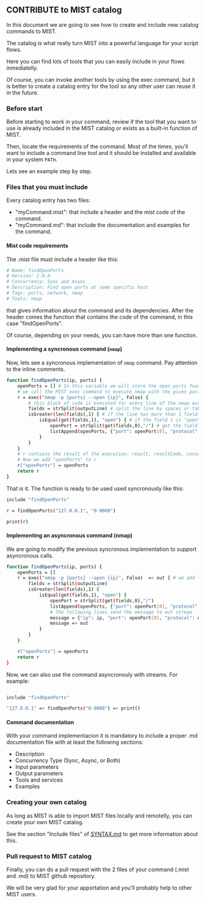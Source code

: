 ## CONTRIBUTE to MIST catalog

In this document we are going to see how to create and include new catalog commands to MIST.

The catalog is what really turn MIST into a powerful language for your script flows.

Here you can find lots of tools that you can easily include in your flows inmediatelly.

Of course, you can invoke another tools by using the exec command, but it is better
to create a catalog entry for the tool so any other user can reuse it in the future.

### Before start

Before starting to work in your command, review if the tool that you want to use
is already included in the MIST catalog or exists as a built-in function of MIST.

Then, locate the requirements of the command. Most of the times, you'll want to
include a command line tool and it should be installed and available in your system `PATH`.

Lets see an example step by step.

### Files that you must include

Every catalog entry has two files:

- "myCommand.mist": that include a header and the mist code of the command.
- "myCommand.md": that include the documentation and examples for the command.

#### Mist code requirements

The .mist file must include a header like this:

```bash
# Name: findOpenPorts
# Version: 2.0.0
# Concurrency: Sync and Async
# Description: Find open ports at some specific host
# Tags: ports, network, nmap
# Tools: nmap
```

that gives information about the command and its dependencies. After the header
comes the function that contains the code of the command, in this case "findOpenPorts".

Of course, depending on your needs, you can have more than one function.

#### Implementing a syncronous command (`nmap`)

Now, lets see a syncronous implementation of `nmap` command. Pay attention to the inline comments.

```bash
function findOpenPorts(ip, ports) {
    openPorts = [] # In this variable we will store the open ports found
    # we call the MIST exec command to execute nmap with the given parameter.
    r = exec("nmap -p {ports} --open {ip}", False) {
        # this block of code is executed for every line of the nmap output (outputLine)
        fields = strSplit(outputLine) # split the line by spaces or tabs
        isGreater(len(fields),1) { # if the line has more than 1 field
            isEqual(get(fields,1), "open") { # if the field 1 is "open"
                openPort = strSplit(get(fields,0),"/") # get the field 0 and remove "/tcp" or "/udp"
                listAppend(openPorts, {"port": openPort[0], "protocol": openPort[1]}) # append the port found to "openPorts"
            }
        }
    }
    # r contains the result of the execution: result, resultCode, consoleOutput, consoleError
    # Now we add "openPorts" to r
    r["openPorts"] = openPorts
    return r
}
```

That is it. The function is ready to be used used syncronously like this:

```bash
include "findOpenPorts"

r = findOpenPorts("127.0.0.1", "0-9000")

print(r)
```

#### Implementing an asyncronous command (nmap)

We are going to modify the previous syncronous implementation to support asyncronous calls.

```bash
function findOpenPorts(ip, ports) {
    openPorts = []
    r = exec("nmap -p {ports} --open {ip}", False)  => out { # we add the output stream
        fields = strSplit(outputLine)
        isGreater(len(fields),1) {
            isEqual(get(fields,1), "open") {
                openPort = strSplit(get(fields,0),"/")
                listAppend(openPorts, {"port": openPort[0], "protocol": openPort[1]})
                # The following lines send the message to out stream
                message = {"ip": ip, "port": openPort[0], "protocol": openPort[1]}
                message => out
            }
        }
    }

    r["openPorts"] = openPorts
    return r
}
```

Now, we can also use the command asyncronouly with streams. For example:

```bash

include "findOpenPorts"

"127.0.0.1" => findOpenPorts("0-9000") => print()
```

#### Command documentation

With your command implementacion it is mandatory to include a proper .md documentation
file with at least the following sections:

- Description
- Concurrency Type (Sync, Async, or Both)
- Input parameters
- Output parameters
- Tools and services
- Examples

### Creating your own catalog

As long as MIST is able to import MIST files locally and remotelly, you can create your own MIST catalog.

See the section "Include files" of [SYNTAX.md](../lang/SYNTAX.md) to get more information about this.

### Pull request to MIST catalog

Finally, you can do a pull request with the 2 files of your command (.mist and .md) to MIST github repository.

We will be very glad for your apportation and you'll probably help to other MIST users.
